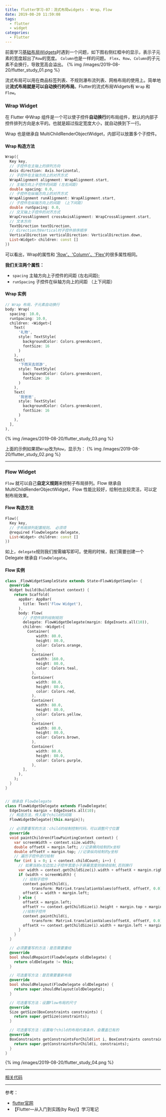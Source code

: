 ```yaml
---
title: flutter学习-07：流式布局widgets - Wrap、Flow
date: 2019-08-20 11:59:08
tags:
  - flutter
  - widget
categories:
  - Flutter
---
```


前面学习[基础布局Widgets](http://www.yangyong.xyz/2019/08/19/flutter-layout-widgets-1/ '查看基础布局Widgets')时遇到一个问题，如下图右侧红框中的显示，表示子元素的宽度超出了`Row`的宽度。 `Column`也是一样的问题。 `Flex`、`Row`、`Column`的子元素不会换行，导致宽高会溢出。
{% img /images/2019-08-20/flutter_study_01.png %}

流式布局可以用在商品标签列表、不规则瀑布流列表、网格布局的使用上。简单地说**流式布局就是可以自动换行的布局**。Flutter的流式布局Widgets有 `Wrap` 和 `Flow`。

### Wrap Widget

在 Flutter 中Wrap 组件是一个可以使子控件**自动换行**的布局组件，默认的内部子控件排列方向是水平的。也就是超过指定宽度大小，就自动换到下一行。

Wrap 也是继承自 MultiChildRenderObjectWidget，内部可以放置多个子控件。

#### Wrap 构造方法
```dart
Wrap({
  Key key,
  // 子控件在主轴上的排列方向
  Axis direction: Axis.horizontal,
  // 子控件在主轴方向上的对齐方式
  WrapAlignment alignment: WrapAlignment.start,
  // 主轴方向上子控件的间距 (左右间距)
  double spacing: 0.0,
  // 子控件在纵轴方向上的对齐方式
  WrapAlignment runAlignment: WrapAlignment.start,
  // 子控件在纵轴方向上的间距 （上下间距）
  double runSpacing: 0.0,
  // 交叉轴上子控件的对齐方式
  WrapCrossAlignment crossAxisAlignment: WrapCrossAlignment.start,
  // 文本方向
  TextDirection textDirection,
  // direction为Vertical时子控件排序顺序
  VerticalDirection verticalDirection: VerticalDirection.down,
  List<Widget> children: const []
})
```
可以看出，Wrap的属性和 ['Row'、'Column'、'Flex'](http://www.yangyong.xyz/2019/08/19/flutter-layout-widgets-1/ '查看基础布局Widgets')的很多属性相同。

**我们关注两个属性：**
- `spacing` 主轴方向上子控件的间距 (左右间距);
- `runSpacing` 子控件在纵轴方向上的间距 （上下间距）

#### Wrap 实例
```dart
// Wrap 布局，子元素自动换行
body: Wrap(
  spacing: 10.0,
  runSpacing: 10.0,
  children: <Widget>[
    Text(
      '礼物',
      style: TextStyle(
        backgroundColor: Colors.greenAccent,
        fontSize: 16
      )
    ),
    Text(
      '下雨天去郊游',
      style: TextStyle(
        backgroundColor: Colors.greenAccent,
        fontSize: 16
      )
    ),
    Text(
      '我爸爸',
      style: TextStyle(
        backgroundColor: Colors.greenAccent,
        fontSize: 16
      )
    ),
  ],
),
```
{% img /images/2019-08-20/flutter_study_03.png %}

上面的示例如果把`Wrap`改为`Row`，显示为：
{% img /images/2019-08-20/flutter_study_02.png %}

---

### Flow Widget

`Flow` 就可以自己**自定义规则**来控制子布局排列。Flow 继承自MultiChildRenderObjectWidget，Flow 性能比较好，绘制也比较灵活，可以定制布局效果。

#### Flow 构造方法
```dart
Flow({
  Key key,
  // 子布局排列配置规则。 必须项
  @required FlowDelegate delegate,
  List<Widget> children: const []
})
```

如上，`delegate`规则我们按需编写即可。使用的时候，我们需要创建一个 Delegate 继承自 `FlowDelegate`。

#### Flow 实例

```dart
class _FlowWidgetSampleState extends State<FlowWidgetSample> {
  @override
  Widget build(BuildContext context) {
    return Scaffold(
      appBar: AppBar(
        title: Text('Flow Widget'),
      ),
      body: Flow(
        // 子控件排列绘制规则
        delegate: FlowWidgetDelegate(margin: EdgeInsets.all(10)),
        children: <Widget>[
          Container(
              width: 80.0,
              height: 80.0,
              color: Colors.orange,
            ),
            Container(
              width: 160.0,
              height: 80.0,
              color: Colors.teal,
            ),
            Container(
              width: 80.0,
              height: 80.0,
              color: Colors.red,
            ),
            Container(
              width: 80.0,
              height: 80.0,
              color: Colors.yellow,
            ),
            Container(
              width: 80.0,
              height: 80.0,
              color: Colors.brown,
            ),
            Container(
              width: 80.0,
              height: 80.0,
              color: Colors.purple,
            ),
        ],
      ),
    );
  }
}


// 继承自 FlowDelegate
class FlowWidgetDelegate extends FlowDelegate{
  EdgeInsets margin = EdgeInsets.all(10);
  // 构造方法，传入每个child的间隔
  FlowWidgetDelegate({this.margin});

  // 必须要重写的方法：child的绘制控制代码，可以调整尺寸位置
  @override
  void paintChildren(FlowPaintingContext context) {
    var screenWidth = context.size.width;
    double offsetX = margin.left; //记录横向绘制的x坐标
    double offsetY = margin.top; //记录纵向绘制的y坐标
    // 遍历子控件进行绘制
    for (int i = 0; i < context.childCount; i++) {
      // 如果当前x左边加上子控件宽度小于屏幕宽度则继续绘制,否则换行
      var width = context.getChildSize(i).width + offsetX + margin.right;
      if (width < screenWidth) {
        // 绘制子控件
        context.paintChild(i,
            transform: Matrix4.translationValues(offsetX, offsetY, 0.0));
        offsetX = width + margin.left;
      } else {
        offsetX = margin.left;
        offsetY += context.getChildSize(i).height + margin.top + margin.bottom;
        //绘制子控件
        context.paintChild(i,
            transform: Matrix4.translationValues(offsetX, offsetY, 0.0));
        offsetX += context.getChildSize(i).width + margin.left + margin.right;
      }
    }
  }

  // 必须要重写的方法：是否需要重绘
  @override
  bool shouldRepaint(FlowDelegate oldDelegate) {
    return oldDelegate != this;
  }

  // 可选重写方法：是否需要重新布局
  @override
  bool shouldRelayout(FlowDelegate oldDelegate) {
    return super.shouldRelayout(oldDelegate);
  }

  // 可选重写方法：设置Flow布局的尺寸
  @override
  Size getSize(BoxConstraints constraints) {
    return super.getSize(constraints);
  }

  // 可选重写方法：设置每个child的布局约束条件，会覆盖已有的
  @override
  BoxConstraints getConstraintsForChild(int i, BoxConstraints constraints) {
    return super.getConstraintsForChild(i, constraints);
  }
}
```
{% img /images/2019-08-20/flutter_study_04.png %}


---

[相关代码](https://github.com/SeptemberMaples/study-section/tree/flutter_study/flutter_study/lib/flutter_07)


---
参考：

- [flutter官网](https://flutter.dev/)
- 【Flutter—从入门到实践(by Ray)】学习笔记